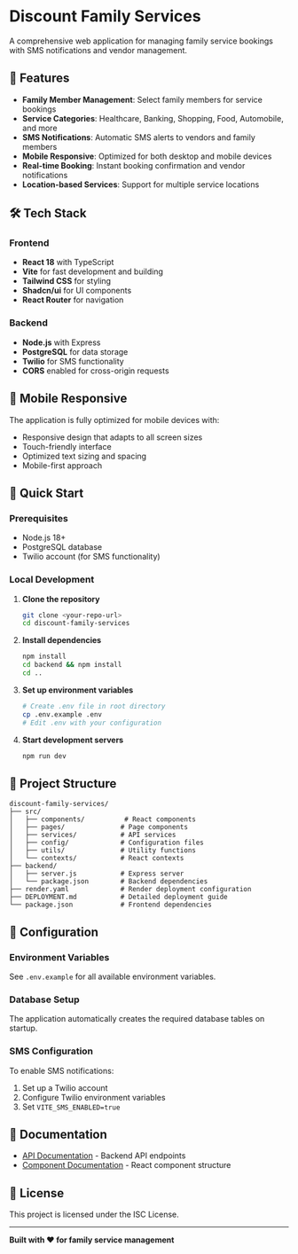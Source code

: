 # Discount Family Services

A comprehensive web application for managing family service bookings with SMS notifications and vendor management.

## 🚀 Features

- **Family Member Management**: Select family members for service bookings
- **Service Categories**: Healthcare, Banking, Shopping, Food, Automobile, and more
- **SMS Notifications**: Automatic SMS alerts to vendors and family members
- **Mobile Responsive**: Optimized for both desktop and mobile devices
- **Real-time Booking**: Instant booking confirmation and vendor notifications
- **Location-based Services**: Support for multiple service locations

## 🛠️ Tech Stack

### Frontend
- **React 18** with TypeScript
- **Vite** for fast development and building
- **Tailwind CSS** for styling
- **Shadcn/ui** for UI components
- **React Router** for navigation

### Backend
- **Node.js** with Express
- **PostgreSQL** for data storage
- **Twilio** for SMS functionality
- **CORS** enabled for cross-origin requests

## 📱 Mobile Responsive

The application is fully optimized for mobile devices with:
- Responsive design that adapts to all screen sizes
- Touch-friendly interface
- Optimized text sizing and spacing
- Mobile-first approach

## 🚀 Quick Start

### Prerequisites
- Node.js 18+ 
- PostgreSQL database
- Twilio account (for SMS functionality)

### Local Development

1. **Clone the repository**
   ```bash
   git clone <your-repo-url>
   cd discount-family-services
   ```

2. **Install dependencies**
   ```bash
   npm install
   cd backend && npm install
   cd ..
   ```

3. **Set up environment variables**
   ```bash
   # Create .env file in root directory
   cp .env.example .env
   # Edit .env with your configuration
   ```

4. **Start development servers**
   ```bash
   npm run dev
   ```
## 📁 Project Structure

```
discount-family-services/
├── src/
│   ├── components/          # React components
│   ├── pages/              # Page components
│   ├── services/           # API services
│   ├── config/             # Configuration files
│   ├── utils/              # Utility functions
│   └── contexts/           # React contexts
├── backend/
│   ├── server.js           # Express server
│   └── package.json        # Backend dependencies
├── render.yaml             # Render deployment configuration
├── DEPLOYMENT.md           # Detailed deployment guide
└── package.json            # Frontend dependencies
```

## 🔧 Configuration

### Environment Variables

See `.env.example` for all available environment variables.

### Database Setup

The application automatically creates the required database tables on startup.

### SMS Configuration

To enable SMS notifications:
1. Set up a Twilio account
2. Configure Twilio environment variables
3. Set `VITE_SMS_ENABLED=true`

## 📖 Documentation

- [API Documentation](backend/server.js) - Backend API endpoints
- [Component Documentation](src/components/) - React component structure

## 📄 License

This project is licensed under the ISC License.

---

**Built with ❤️ for family service management** 
